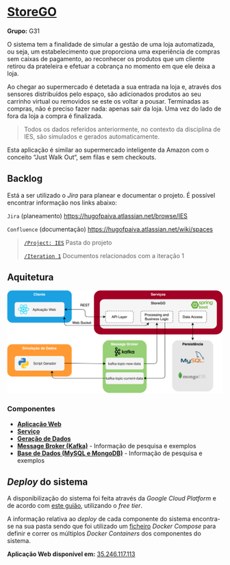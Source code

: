 # [StoreGO](35.246.117.113)

**Grupo:** G31

O sistema tem a finalidade de simular a gestão de uma loja automatizada, ou seja, um estabelecimento que proporciona uma experiência de compras sem caixas de pagamento, ao reconhecer os produtos que um cliente retirou da prateleira e efetuar a cobrança no momento em que ele deixa a loja.

Ao chegar ao supermercado é detetada a sua entrada na loja e, através dos sensores distribuídos pelo espaço, são adicionados produtos ao seu carrinho virtual ou removidos se este os voltar a pousar. Terminadas as compras, não é preciso fazer nada: apenas sair da loja. Uma vez do lado de fora da loja a compra é finalizada.

> Todos os dados referidos anteriormente, no contexto da disciplina de IES, são simulados e gerados automaticamente.

Esta aplicação é similar ao supermercado inteligente da Amazon com o conceito “Just Walk Out“, sem filas e sem ​checkouts​.


## Backlog 
Está a ser utilizado o _Jira_ para planear e documentar o projeto. É possível encontrar informação nos links abaixo:

`Jira` (planeamento) https://hugofpaiva.atlassian.net/browse/IES

`Confluence` (documentação) https://hugofpaiva.atlassian.net/wiki/spaces

> [`/Project: IES`](https://hugofpaiva.atlassian.net/wiki/spaces/IES) Pasta do projeto
>
> [`/Iteration 1`](https://hugofpaiva.atlassian.net/wiki/spaces/I1/overview) Documentos relacionados com a iteração 1 

## Aquitetura

![architecture](./reports/images/architecture.png)

### Componentes

- [**Aplicação Web**](./projreact)
- [**Serviço**](./projservice)
- [**Geração de Dados**](./projDataGeneration)
- [**Message Broker (Kafka)**](./projKafkaBroker) - Informação de pesquisa e exemplos
- [**Base de Dados (MySQL e MongoDB)**](./projDB) - Informação de pesquisa e exemplos

## _Deploy_ do sistema

A disponibilização do sistema foi feita através da _Google Cloud Platform_ e de acordo com [este guião](https://cloud.google.com/community/tutorials/docker-compose-on-container-optimized-os), utilizando o _free tier_.

A informação relativa ao _deploy_ de cada componente do sistema encontra-se na sua pasta sendo que foi utilizado um [ficheiro](./docker-compose.yml) _Docker Compose_ para definir e correr os múltiplos _Docker Containers_ dos componentes do sistema.

**Aplicação Web disponível em:** [35.246.117.113](http://35.246.117.113)
